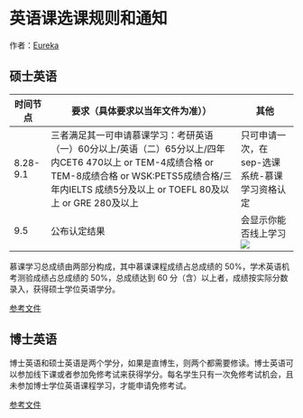 # 英语课选课规则和通知
作者：[Eureka](https://github.com/Eureka-Maggie)
## 硕士英语
|时间节点|要求（具体要求以当年文件为准））|其他|
|--|--|--|
|8.28-9.1|三者满足其一可申请慕课学习：考研英语（一）60分以上/英语（二）65分以上/四年内CET6 470以上 or TEM-4成绩合格 or TEM-8成绩合格 or WSK:PETS5成绩合格/三年内IELTS 成绩5分及以上 or TOEFL 80及以上 or GRE 280及以上|只可申请一次，在sep-选课系统-慕课学习资格认定|
|9.5|公布认定结果|会显示你能否线上学习![](https://files.mdnice.com/user/52415/80fb8da1-7d22-445a-b18c-ae4221787b89.png)|

慕课学习总成绩由两部分构成，其中慕课课程成绩占总成绩的 50%，学术英语机考测验成绩占总成绩的 50%，总成绩达到 60 分（含）以上者，成绩按实际分数录入，获得硕士学位英语学分。

[参考文件]()

## 博士英语
博士英语和硕士英语是两个学分，如果是直博生，则两个都需要修读。博士英语可以参加线下课或者参加免修考试来获得学分。每名学生只有一次免修考试机会，且未参加博士学位英语课程学习，才能申请免修考试。

[参考文件]()